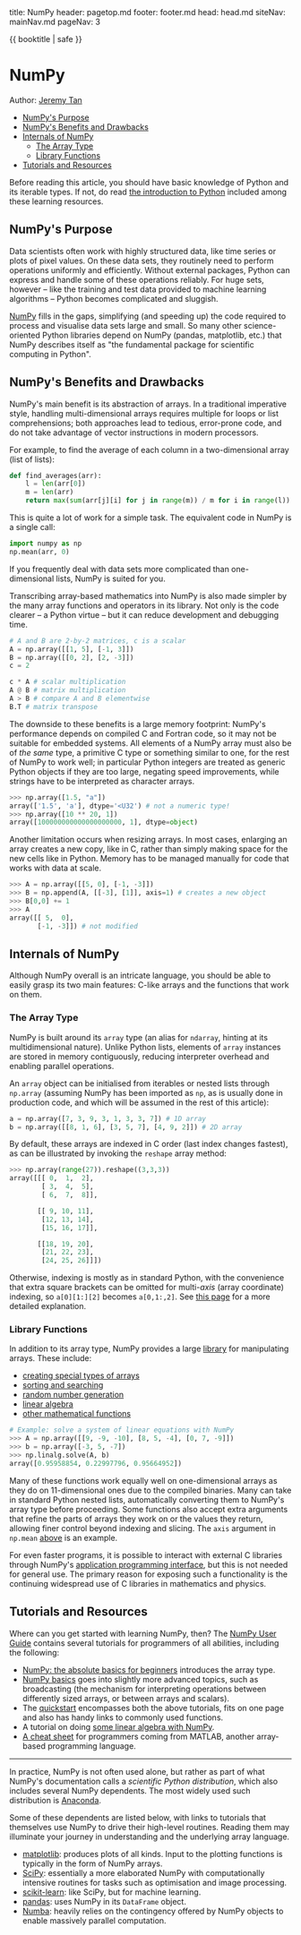 <frontmatter>
  title: NumPy
  header: pagetop.md
  footer: footer.md
  head: head.md
  siteNav: mainNav.md
  pageNav: 3
</frontmatter>

<div class="website-content">

{{ booktitle | safe }}

# NumPy

Author: [Jeremy Tan](https://github.com/Parcly-Taxel)

<box id="article-toc">

* [NumPy's Purpose](#numpys-purpose)
* [NumPy's Benefits and Drawbacks](#numpys-benefits-and-drawbacks)
* [Internals of NumPy](#internals-of-numpy)
  * [The Array Type](#the-array-type)
  * [Library Functions](#library-functions)
* [Tutorials and Resources](#tutorials-and-resources)
</box>

<box type="info">

Before reading this article, you should have basic knowledge of Python and its iterable types.
If not, do read [the introduction to Python](introduction-to-python.html) included among these learning resources. 
</box>

## NumPy's Purpose

Data scientists often work with highly structured data, like time series or plots of pixel values. On these data sets,
they routinely need to perform operations uniformly and efficiently. Without external packages, Python can express
and handle some of these operations reliably. For huge sets, however – like the training and test data provided to
machine learning algorithms – Python becomes complicated and sluggish.

[NumPy](https://numpy.org) fills in the gaps, simplifying (and speeding up) the code required to process and
visualise data sets large and small. So many other science-oriented Python libraries depend on NumPy (pandas,
matplotlib, etc.) that NumPy describes itself as "the fundamental package for scientific computing in Python".

## NumPy's Benefits and Drawbacks

NumPy's main benefit is its abstraction of arrays. In a traditional imperative style, handling multi-dimensional
arrays requires multiple for loops or list comprehensions; both approaches lead to tedious, error-prone code, and
do not take advantage of vector instructions in modern processors.

For example, to find the average of each column in a two-dimensional array (list of lists):
```python
def find_averages(arr):
    l = len(arr[0])
    m = len(arr)
    return max(sum(arr[j][i] for j in range(m)) / m for i in range(l))
```
This is quite a lot of work for a simple task. The equivalent code in NumPy is a single call:
```python
import numpy as np
np.mean(arr, 0)
```
If you frequently deal with data sets more complicated than one-dimensional lists, NumPy is suited for you.

Transcribing array-based mathematics into NumPy is also made simpler by the many array functions and operators
in its library. Not only is the code clearer – a Python virtue – but it can reduce development and debugging time.
```python
# A and B are 2-by-2 matrices, c is a scalar
A = np.array([[1, 5], [-1, 3]])
B = np.array([[0, 2], [2, -3]])
c = 2

c * A # scalar multiplication
A @ B # matrix multiplication
A > B # compare A and B elementwise
B.T # matrix transpose
```

The downside to these benefits is a large memory footprint: NumPy's performance depends on compiled C and Fortran code,
so it may not be suitable for embedded systems. All elements of a NumPy array must also be of _the same_ type,
a primitive C type or something similar to one, for the rest of NumPy to work well; in particular Python integers
are treated as generic Python objects if they are too large, negating speed improvements, while strings have to be
interpreted as character arrays.
```python
>>> np.array([1.5, "a"])
array(['1.5', 'a'], dtype='<U32') # not a numeric type!
>>> np.array([10 ** 20, 1])
array([100000000000000000000, 1], dtype=object)
```

Another limitation occurs when resizing arrays. In most cases, enlarging an array creates a new copy, like in C,
rather than simply making space for the new cells like in Python. Memory has to be managed manually for code that
works with data at scale.
```python
>>> A = np.array([[5, 0], [-1, -3]])
>>> B = np.append(A, [[-3], [1]], axis=1) # creates a new object
>>> B[0,0] += 1
>>> A
array([[ 5,  0],
       [-1, -3]]) # not modified
```

## Internals of NumPy

Although NumPy overall is an intricate language, you should be able to easily grasp its two main features:
C-like arrays and the functions that work on them.

### The Array Type

NumPy is built around its `array` type (an alias for `ndarray`, hinting at its multidimensional nature). Unlike Python
lists, elements of `array` instances are stored in memory contiguously, reducing interpreter overhead
and enabling parallel operations.

An `array` object can be initialised from iterables or nested lists through `np.array` (assuming NumPy has been
imported as `np`, as is usually done in production code, and which will be assumed in the rest of this article):
```python
a = np.array([7, 3, 9, 3, 1, 3, 3, 7]) # 1D array
b = np.array([[8, 1, 6], [3, 5, 7], [4, 9, 2]]) # 2D array
```
By default, these arrays are indexed in C order (last index changes fastest), as can be illustrated by
invoking the `reshape` array method:
```python
>>> np.array(range(27)).reshape((3,3,3))
array([[[ 0,  1,  2],
        [ 3,  4,  5],
        [ 6,  7,  8]],

       [[ 9, 10, 11],
        [12, 13, 14],
        [15, 16, 17]],

       [[18, 19, 20],
        [21, 22, 23],
        [24, 25, 26]]])
```
Otherwise, indexing is mostly as in standard Python, with the convenience that extra square brackets can be
omitted for multi-_axis_ (array coordinate) indexing, so `a[0][1:][2]` becomes `a[0,1:,2]`.
See [this page](https://numpy.org/devdocs/reference/arrays.indexing.html) for a more detailed explanation.

### Library Functions

In addition to its array type, NumPy provides a large [library](https://numpy.org/devdocs/reference/routines.html)
for manipulating arrays. These include:
* [creating special types of arrays](https://numpy.org/devdocs/reference/routines.array-creation.html)
* [sorting and searching](https://numpy.org/devdocs/reference/routines.sort.html)
* [random number generation](https://numpy.org/devdocs/reference/random/index.html)
* [linear algebra](https://numpy.org/devdocs/reference/routines.linalg.html)
* [other mathematical functions](https://numpy.org/devdocs/reference/routines.math.html)
```python
# Example: solve a system of linear equations with NumPy
>>> A = np.array([[9, -9, -10], [8, 5, -4], [0, 7, -9]])
>>> b = np.array([-3, 5, -7])
>>> np.linalg.solve(A, b)
array([0.95958854, 0.22997796, 0.95664952])
```
Many of these functions work equally well on one-dimensional arrays as they do on 11-dimensional ones due to the
compiled binaries. Many can take in standard Python nested lists, automatically converting them to NumPy's
array type before proceeding. Some functions also accept extra arguments that refine the parts of arrays they work on
or the values they return, allowing finer control beyond indexing and slicing. The `axis` argument in `np.mean`
[above](#numpys-benefits-and-drawbacks) is an example.

For even faster programs, it is possible to interact with external C libraries through NumPy's
[application programming interface](https://numpy.org/devdocs/reference/c-api/index.html), but this is not needed
for general use. The primary reason for exposing such a functionality is the continuing widespread use of C libraries
in mathematics and physics.

## Tutorials and Resources

Where can you get started with learning NumPy, then? The [NumPy User Guide](https://numpy.org/devdocs/user/index.html)
contains several tutorials for programmers of all abilities, including the following:
* [NumPy: the absolute basics for beginners](https://numpy.org/devdocs/user/absolute_beginners.html) introduces the
array type.
* [NumPy basics](https://numpy.org/devdocs/user/basics.html) goes into slightly more advanced topics, such as
broadcasting (the mechanism for interpreting operations between differently sized arrays, or between arrays
and scalars).
* The [quickstart](https://numpy.org/devdocs/user/quickstart.html) encompasses both the above tutorials, fits on
one page and also has handy links to commonly used functions. 
* A tutorial on doing [some linear algebra with NumPy](https://numpy.org/devdocs/user/tutorial-svd.html).
* [A cheat sheet](https://numpy.org/devdocs/user/numpy-for-matlab-users.html) for programmers coming from MATLAB,
another array-based programming language.

----

In practice, NumPy is not often used alone, but rather as part of what NumPy's documentation calls a _scientific
Python distribution_, which also includes several NumPy dependents. The most widely used such distribution is
[Anaconda](https://www.anaconda.com/distribution).

Some of these dependents are listed below, with links to tutorials that themselves use NumPy to drive their high-level
routines. Reading them may illuminate your journey in understanding and the underlying array language.
* [matplotlib](https://matplotlib.org/tutorials/index.html): produces plots of all kinds. Input to the plotting
functions is typically in the form of NumPy arrays.
* [SciPy](https://docs.scipy.org/doc/scipy/reference/tutorial/general.html): essentially a more elaborated NumPy
with computationally intensive routines for tasks such as optimisation and image processing.
* [scikit-learn](https://scikit-learn.org/stable/tutorial/basic/tutorial.html): like SciPy, but for machine learning.
* [pandas](https://pandas.pydata.org/docs/getting_started/10min.html): uses NumPy in its `DataFrame` object.
* [Numba](https://numba.pydata.org/numba-doc/latest/user/5minguide.html): heavily relies on the contingency offered
by NumPy objects to enable massively parallel computation.
</div>
